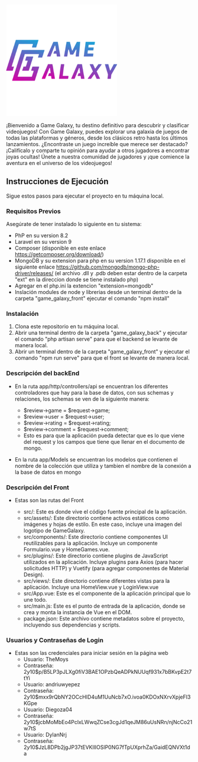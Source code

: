 <img src="https://github.com/DylanNrj/GameGalaxy/blob/Diego_Moys/GameGalaxy_Logo.webp" alt="Logo de Game Galaxy" width="300" height="300">

¡Bienvenido a Game Galaxy, tu destino definitivo para descubrir y clasificar videojuegos! 
Con Game Galaxy, puedes explorar una galaxia de juegos de todas las plataformas y géneros, 
desde los clásicos retro hasta los últimos lanzamientos. ¿Encontraste un juego increíble que merece ser destacado? 
¡Califícalo y comparte tu opinión para ayudar a otros jugadores a encontrar joyas ocultas! Únete a nuestra comunidad de jugadores 
y ¡que comience la aventura en el universo de los videojuegos!

## Instrucciones de Ejecución

Sigue estos pasos para ejecutar el proyecto en tu máquina local.

### Requisitos Previos

Asegúrate de tener instalado lo siguiente en tu sistema:

- PhP en su version 8.2
- Laravel en su version 9
- Composer (disponible en este enlace https://getcomposer.org/download/)
- MongoDB y su extension para php en su version 1.17.1 disponible en el siguiente enlace https://github.com/mongodb/mongo-php-driver/releases/
  (el archivo .dll y .pdb deben estar dentro de la carpeta "ext" en la direccion donde se tiene instalado php)
- Agregar en el php.ini la extencion "extension=mongodb"
- Inslación modules de node y librerias desde un terminal dentro de la carpeta "game_galaxy_front" ejecutar el comando "npm install"

### Instalación

1. Clona este repositorio en tu máquina local.
2. Abrir una terminal dentro de la carpeta "game_galaxy_back" y ejecutar el comando "php artisan serve" para que el backend se levante de manera local.
3. Abrir un terminal dentro de la carpeta "game_galaxy_front" y ejecutar el comando "npm run serve" para que el front se levante de manera local.


### Descripción del backEnd

- En la ruta app/http/controllers/api se encuentran los diferentes controladores que hay para la base de datos, con sus schemas y relaciones, los schemas se ven de la siguiente manera:
  * $review->game = $request->game;
  * $review->user = $request->user;
  * $review->rating = $request->rating;
  * $review->comment = $request->comment;
  * Esto es para que la aplicación pueda detectar que es lo que viene del request y los campos que tiene que llenar en el documento de mongo.
 
- En la ruta app/Models se encuentran los modelos que contienen el nombre de la colección que utiliza y tambien el nombre de la conexión a la base de datos en mongo

### Descripción del Front

- Estas son las rutas del Front

  * src/: Este es donde vive el código fuente principal de la aplicación.
  * src/assets/: Este directorio contiene activos estáticos como imágenes y hojas de estilo. En este caso, incluye una imagen del logotipo de GameGalaxy.
  * src/components/: Este directorio contiene componentes UI reutilizables para la aplicación. Incluye un componente Formulario.vue y HomeGames.vue.
  * src/plugins/: Este directorio contiene plugins de JavaScript utilizados en la aplicación. Incluye plugins para Axios (para hacer solicitudes HTTP) y Vuetify (para agregar componentes de Material Design).
  * src/views/: Este directorio contiene diferentes vistas para la aplicación. Incluye una HomeView.vue y LoginView.vue
  * src/App.vue: Este es el componente de la aplicación principal que lo une todo.
  * src/main.js: Este es el punto de entrada de la aplicación, donde se crea y monta la instancia de Vue en el DOM.
  * package.json: Este archivo contiene metadatos sobre el proyecto, incluyendo sus dependencias y scripts.

### Usuarios y Contraseñas de Login 

- Estas son las credenciales para iniciar sesión en la página web 
  * Usuario: TheMoys
  * Contraseña: $2y$10$p/B5LP3pJLXg0fiV3BAE1OPzbQeADPkNUUqf931x7bBKvpE2t7tYi
  * Usuario: andriuwyepez 
  * Contraseña: $2y$10$mxx9rQbNY2OCcHID4uM1UuNcb7xO.ivoa0KDOxNXrvXpjeFI3KGpe
  * Usuario: Diegoza04
  * Contraseña: $2y$10$jcbMoMbEo4PclxLWwqZCse3cgJd1qeJM86uUsNRn/njNcCo21w7tS
  * Usuario: DylanNrj
  * Contraseña: $2y$10$JzL8DPb2jgJP37tEVKllIOSlP0NG7fTpUXprhZa/GaidEQNVXt1da

















